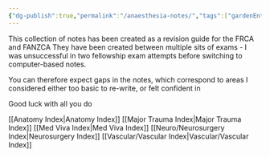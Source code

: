 ```yaml
---
{"dg-publish":true,"permalink":"/anaesthesia-notes/","tags":["gardenEntry"],"created":"2025-07-10T13:12:26.271+10:00"}
---
```


This collection of notes has been created as a revision guide for the FRCA and FANZCA
They have been created between multiple sits of exams - I was unsuccessful in two fellowship exam attempts before switching to computer-based notes.

You can therefore expect gaps in the notes, which correspond to areas I considered either too basic to re-write, or felt confident in

Good luck with all you do

[[Anatomy Index\|Anatomy Index]]
[[Major Trauma Index\|Major Trauma Index]]
[[Med Viva Index\|Med Viva Index]]
[[Neuro/Neurosurgery Index\|Neurosurgery Index]]
[[Vascular/Vascular Index\|Vascular/Vascular Index]]


